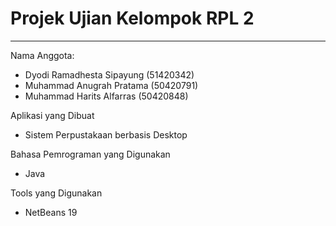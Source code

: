 # Projek Ujian Kelompok RPL 2

---

Nama Anggota:
- Dyodi Ramadhesta Sipayung (51420342)
- Muhammad Anugrah Pratama (50420791)
- Muhammad Harits Alfarras (50420848)

Aplikasi yang Dibuat
- Sistem Perpustakaan berbasis Desktop

Bahasa Pemrograman yang Digunakan
- Java

Tools yang Digunakan
- NetBeans 19